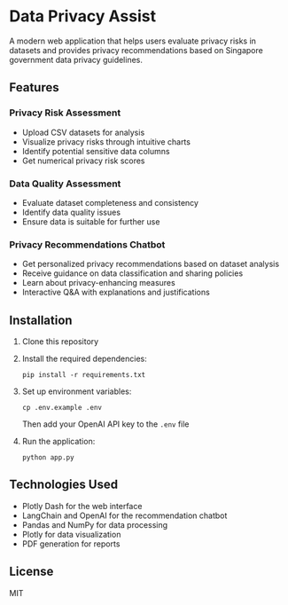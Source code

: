 # Data Privacy Assist

A modern web application that helps users evaluate privacy risks in datasets and provides privacy recommendations based on Singapore government data privacy guidelines.

## Features

### Privacy Risk Assessment
- Upload CSV datasets for analysis
- Visualize privacy risks through intuitive charts
- Identify potential sensitive data columns
- Get numerical privacy risk scores

### Data Quality Assessment
- Evaluate dataset completeness and consistency
- Identify data quality issues
- Ensure data is suitable for further use

### Privacy Recommendations Chatbot
- Get personalized privacy recommendations based on dataset analysis
- Receive guidance on data classification and sharing policies
- Learn about privacy-enhancing measures
- Interactive Q&A with explanations and justifications

## Installation

1. Clone this repository
2. Install the required dependencies:
   ```
   pip install -r requirements.txt
   ```
3. Set up environment variables:
   ```
   cp .env.example .env
   ```
   Then add your OpenAI API key to the `.env` file

4. Run the application:
   ```
   python app.py
   ```

## Technologies Used
- Plotly Dash for the web interface
- LangChain and OpenAI for the recommendation chatbot
- Pandas and NumPy for data processing
- Plotly for data visualization
- PDF generation for reports

## License
MIT
